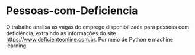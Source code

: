 # Pessoas-com-Deficiencia
O trabalho analisa as vagas de emprego disponibilizada para pessoas com deficiência, extraindo as informações do site https://www.deficienteonline.com.br. Por meio de Python e machine learning.
